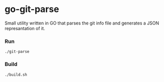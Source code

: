 # go-git-parse

Small utility written in GO that parses the git info file and generates a JSON represantation of it.

### Run

```
./git-parse
```

### Build

```
./build.sh
```